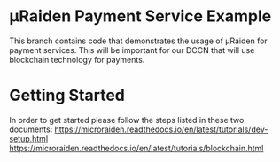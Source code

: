# µRaiden Payment Service Example
This branch contains code that demonstrates the usage of µRaiden for payment services. This will be important for our DCCN that will use blockchain technology for payments.

# Getting Started

In order to get started please follow the steps listed in these two documents:
https://microraiden.readthedocs.io/en/latest/tutorials/dev-setup.html
https://microraiden.readthedocs.io/en/latest/tutorials/blockchain.html
